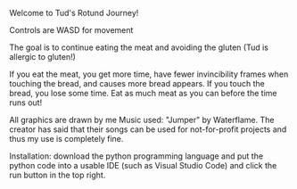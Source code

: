 Welcome to Tud's Rotund Journey!

Controls are WASD for movement

The goal is to continue eating the meat and avoiding the gluten (Tud is allergic to gluten!)

If you eat the meat, you get more time, have fewer invincibility frames when touching the bread, and causes more bread appears. If you touch the bread, you lose some time. Eat as much meat as you can before the time runs out!

All graphics are drawn by me
Music used: "Jumper" by Waterflame. The creator has said that their songs can be used for not-for-profit
projects and thus my use is completely fine.

Installation: download the python programming language and put the python code into a usable IDE (such as Visual Studio Code) and click the run button in the top right.

